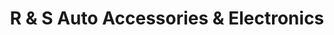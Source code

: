 ---
title: "R & S Auto Accessories & Electronics"
url: /philadelphia/r-and-s-auto-accessories-and-electronics/
shop: car parts
---